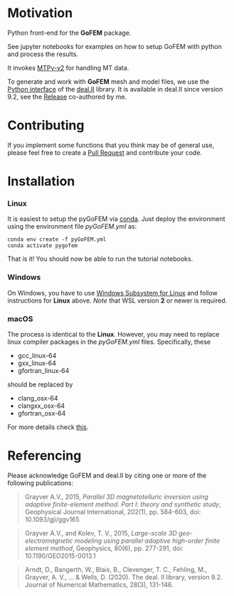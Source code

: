 # Motivation

Python front-end for the **GoFEM** package. 

See jupyter notebooks for examples on how to setup GoFEM with python and process the results.

It invokes [MTPy-v2](https://mtpy-v2.readthedocs.io/en/latest/index.html) for handling MT data. 

To generate and work with **GoFEM** mesh and model files, we use the [Python interface](https://github.com/dealii/dealii/blob/master/contrib/python-bindings/notebooks/tutorial-1.ipynb) of the [deal.II](https://www.dealii.org/) library. It is available in deal.II since version 9.2, see the [Release](https://www.degruyter.com/document/doi/10.1515/jnma-2020-0043/html) co-authored by me.

# Contributing

If you implement some functions that you think may be of general use, please feel free to create a [Pull Request](https://docs.github.com/en/github/collaborating-with-pull-requests/proposing-changes-to-your-work-with-pull-requests/about-pull-requests) and contribute your code. 

# Installation

### Linux

It is easiest to setup the pyGoFEM via [conda](https://docs.conda.io/en/latest/). Just deploy the environment using the environment file *pyGoFEM.yml* as:

```
conda env create -f pyGoFEM.yml
conda activate pygofem
```

That is it! You should now be able to run the tutorial notebooks.

### Windows

On Windows, you have to use [Windows Subsystem for Linux](https://docs.microsoft.com/en-us/windows/wsl) and follow instructions for **Linux** above. *Note* that WSL version **2** or newer is required. 

### macOS

The process is identical to the **Linux**. However, you may need to replace linux compiler packages in the *pyGoFEM.yml* files. Specifically, these

- gcc_linux-64
- gxx_linux-64
- gfortran_linux-64

should be replaced by

- clang_osx-64
- clangxx_osx-64
- gfortran_osx-64

For more details check [this](https://docs.conda.io/projects/conda-build/en/latest/resources/compiler-tools.html).

# Referencing

Please acknowledge GoFEM and deal.II by citing one or more of the following publications:

> Grayver A.V., 2015, *Parallel 3D magnetotelluric inversion using adaptive finite-element method. Part I: theory and synthetic study*, Geophysical Journal International, 202(1), pp. 584-603, doi: 10.1093/gji/ggv165

> Grayver A.V., and Kolev, T. V., 2015, *Large-scale 3D geo-electromagnetic modeling using parallel adaptive high-order finite element method*, Geophysics, 80(6), pp. 277-291, doi: 10.1190/GEO2015-0013.1

> Arndt, D., Bangerth, W., Blais, B., Clevenger, T. C., Fehling, M., Grayver, A. V., ... & Wells, D. (2020). The deal. II library, version 9.2. Journal of Numerical Mathematics, 28(3), 131-146.
